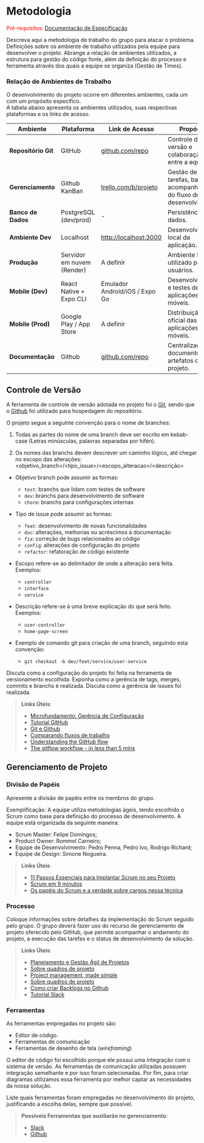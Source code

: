 
# Metodologia

<span style="color:red">Pré-requisitos: <a href="2-Especificação do Projeto.md"> Documentação de Especificação</a></span>

Descreva aqui a metodologia de trabalho do grupo para atacar o problema. Definições sobre os ambiente de trabalho utilizados pela  equipe para desenvolver o projeto. Abrange a relação de ambientes utilizados, a estrutura para gestão do código fonte, além da definição do processo e ferramenta através dos quais a equipe se organiza (Gestão de Times).

### Relação de Ambientes de Trabalho

O desenvolvimento do projeto ocorre em diferentes ambientes, cada um com um propósito específico.  
A tabela abaixo apresenta os ambientes utilizados, suas respectivas plataformas e os links de acesso.  

| **Ambiente**       | **Plataforma**                     | **Link de Acesso**                               | **Propósito**                                                                 |
|---------------------|------------------------------------|-------------------------------------------------|-------------------------------------------------------------------------------|
| **Repositório Git** | GitHub                             | [github.com/repo](https://github.com/ICEI-PUCMinas-PSG-SI-TI/psg-ads-n-tiam-2025-2-3sletreiros) | Controle de versão e colaboração entre a equipe.                              |
| **Gerenciamento**   | Github KanBan                    | [trello.com/b/projeto](https://github.com/orgs/ICEI-PUCMinas-PSG-SI-TI/projects/146) | Gestão de tarefas, backlog e acompanhamento do fluxo de desenvolvimento.      |
| **Banco de Dados**  | PostgreSQL (dev/prod)              | -                                               | Persistência de dados.                                                        |
| **Ambiente Dev**    | Localhost                 | [http://localhost:3000](http://localhost:3000)  | Desenvolvimento local da aplicação.                                     |
| **Produção**        | Servidor em nuvem (Render)     | A definir      | Ambiente final utilizado pelos usuários.                                      |
| **Mobile (Dev)**    | React Native + Expo CLI            | Emulador Android/iOS / Expo Go                  | Desenvolvimento e testes de aplicações móveis.                                |
| **Mobile (Prod)**   | Google Play / App Store            | A definir                               | Distribuição oficial das aplicações móveis.                                   |
| **Documentação**    | Github                | [github.com/repo](https://github.com/ICEI-PUCMinas-PSG-SI-TI/psg-ads-n-tiam-2025-2-3sletreiros)  | Centralização de documentos e artefatos do projeto.                           |


## Controle de Versão

A ferramenta de controle de versão adotada no projeto foi o
[Git](https://git-scm.com/), sendo que o [Github](https://github.com)
foi utilizado para hospedagem do repositório.

O projeto segue a seguinte convenção para o nome de branches:

1. Todas as partes do nome de uma branch deve ser escrito em kebab-case (Letras minúsculas, palavras separadas por hifén).

2. Os nomes das branchs devem descrever um caminho lógico, até chegar no escopo das alterações: <objetivo_branch>/<tipo_issue>/<escopo_alteracao>/<descrição>

- Objetivo branch pode assumir as formas:
  - `test`: branchs que lidam com testes de software
  - `dev`: branchs para desenvolvimento de software
  - `chore`: branchs para configurações internas

- Tipo de issue pode assumir as formas:
  - `feat`: desenvolvimento de novas funcionalidades
  - `doc`: alterações, melhorias ou acréscimos à documentação
  - `fix`: correção de bugs relacionados ao código
  - `config`: alterações de configuração do projeto
  - `refactor`: refatoração de código existente

- Escopo refere-se ao delimitador de onde a alteração será feita. Exemplos:
  - `controller`
  - `interface`
  - `service`

- Descrição refere-se à uma breve explicação do que será feito. Exemplos:
  - `user-controller`
  - `home-page-screen`

- Exemplo de comando git para criação de uma branch, seguindo esta convenção:
  - `git checkout -b dev/feat/service/user-service`


Discuta como a configuração do projeto foi feita na ferramenta de versionamento escolhida. Exponha como a gerência de tags, merges, commits e branchs é realizada. Discuta como a gerência de issues foi realizada.

> **Links Úteis**:
> - [Microfundamento: Gerência de Configuração](https://pucminas.instructure.com/courses/87878/)
> - [Tutorial GitHub](https://guides.github.com/activities/hello-world/)
> - [Git e Github](https://www.youtube.com/playlist?list=PLHz_AreHm4dm7ZULPAmadvNhH6vk9oNZA)
>  - [Comparando fluxos de trabalho](https://www.atlassian.com/br/git/tutorials/comparing-workflows)
> - [Understanding the GitHub flow](https://guides.github.com/introduction/flow/)
> - [The gitflow workflow - in less than 5 mins](https://www.youtube.com/watch?v=1SXpE08hvGs)

## Gerenciamento de Projeto

### Divisão de Papéis

Apresente a divisão de papéis entre os membros do grupo.

Exemplificação: A equipe utiliza metodologias ágeis, tendo escolhido o Scrum como base para definição do processo de desenvolvimento. A equipe está organizada da seguinte maneira:
- Scrum Master: Felipe Domingos;
- Product Owner: Rommel Carneiro;
- Equipe de Desenvolvimento: Pedro Penna, Pedro Ivo, Rodrigo Richard;
- Equipe de Design: Simone Nogueira.

> **Links Úteis**:
> - [11 Passos Essenciais para Implantar Scrum no seu Projeto](https://mindmaster.com.br/scrum-11-passos/)
> - [Scrum em 9 minutos](https://www.youtube.com/watch?v=XfvQWnRgxG0)
> - [Os papéis do Scrum e a verdade sobre cargos nessa técnica](https://www.atlassian.com/br/agile/scrum/roles)

### Processo

Coloque  informações sobre detalhes da implementação do Scrum seguido pelo grupo. O grupo deverá fazer uso do recurso de gerenciamento de projeto oferecido pelo GitHub, que permite acompanhar o andamento do projeto, a execução das tarefas e o status de desenvolvimento da solução.
 
> **Links Úteis**:
> - [Planejamento e Gestáo Ágil de Projetos](https://pucminas.instructure.com/courses/87878/pages/unidade-2-tema-2-utilizacao-de-ferramentas-para-controle-de-versoes-de-software)
> - [Sobre quadros de projeto](https://docs.github.com/pt/issues/organizing-your-work-with-project-boards/managing-project-boards/about-project-boards)
> - [Project management, made simple](https://github.com/features/project-management/)
> - [Sobre quadros de projeto](https://docs.github.com/pt/github/managing-your-work-on-github/about-project-boards)
> - [Como criar Backlogs no Github](https://www.youtube.com/watch?v=RXEy6CFu9Hk)
> - [Tutorial Slack](https://slack.com/intl/en-br/)

### Ferramentas

As ferramentas empregadas no projeto são:

- Editor de código.
- Ferramentas de comunicação
- Ferramentas de desenho de tela (_wireframing_)

O editor de código foi escolhido porque ele possui uma integração com o sistema de versão. As ferramentas de comunicação utilizadas possuem integração semelhante e por isso foram selecionadas. Por fim, para criar diagramas utilizamos essa ferramenta por melhor captar as necessidades da nossa solução.

Liste quais ferramentas foram empregadas no desenvolvimento do projeto, justificando a escolha delas, sempre que possível.
 
> **Possíveis Ferramentas que auxiliarão no gerenciamento**: 
> - [Slack](https://slack.com/)
> - [Github](https://github.com/)
